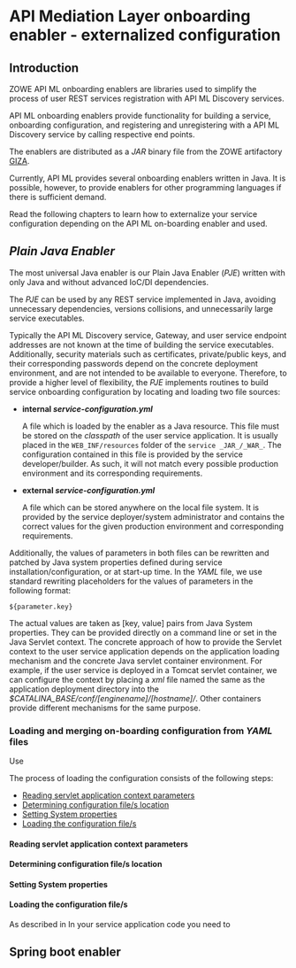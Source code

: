 # API Mediation Layer onboarding enabler - externalized configuration

## Introduction
ZOWE API ML onboarding enablers are libraries used to simplify the process of user REST services registration with API ML Discovery services.

API ML onboarding enablers provide functionality for building a service, onboarding configuration, and registering and unregistering with a API ML Discovery service by calling respective end points.

The enablers are distributed as a _JAR_ binary file from the ZOWE artifactory [GIZA](https://gizaartifactory.jfrog.io).

Currently, API ML provides several onboarding enablers written in Java. It is possible, however, to provide enablers for other programming languages if there is sufficient demand.

Read the following chapters to learn how to externalize your service configuration depending on the API ML on-boarding enabler and used.  

## _Plain Java Enabler_

The most universal Java enabler is our Plain Java Enabler (_PJE_) written with only Java and without advanced IoC/DI dependencies.
   
The _PJE_ can be used by any REST service implemented in Java, avoiding unnecessary dependencies, versions collisions, and unnecessarily large service executables.

Typically the API ML Discovery service, Gateway, and user service endpoint addresses are not known at the time of building the service executables. 
Additionally, security materials such as certificates, private/public keys, and their corresponding passwords depend on the concrete deployment environment, and are not intended to be available to everyone.
Therefore, to provide a higher level of flexibility, the _PJE_ implements routines to build service onboarding configuration by locating and loading two file sources:

* **internal _service-configuration.yml_** 

   A file which is loaded by the enabler as a Java resource. This file must be stored on the _classpath_ of the user service application. It is usually placed in the `WEB_INF/resources` folder of the `service _JAR_/_WAR_`.
The configuration contained in this file is provided by the service developer/builder. As such, it will not match every possible production environment and its corresponding requirements.
* **external _service-configuration.yml_**

   A file which can be stored anywhere on the local file system. It is provided by the service deployer/system administrator and contains the correct values for the given production environment and corresponding requirements.    
 
Additionally, the values of parameters in both files can be rewritten and patched by Java system properties defined during service installation/configuration, or at start-up time. 
In the _YAML_ file, we use standard rewriting placeholders for the values of parameters in the following format:

`${parameter.key}`
 
The actual values are taken as [key, value] pairs from Java System properties. They can be provided directly on a command line or set in the Java Servlet context. The concrete approach of how to provide the Servlet context to the user service application depends on the application loading mechanism and the concrete Java servlet container environment. For example, if the user service is deployed in a Tomcat servlet container, we can configure the context by placing a _xml_ file 
named the same as the application deployment directory into the _$CATALINA_BASE/conf/[enginename]/[hostname]/_. Other containers provide different mechanisms for the same purpose.        

### Loading and merging on-boarding configuration from _YAML_ files
  
  Use  
  
The process of loading the configuration consists of the following steps:
  
  * [Reading servlet application context parameters](#reading_servletapplication_context_parameters)
  * [Determining configuration file/s location](#determining_configuration_file-s_location)
  * [Setting System properties](#setting_system_properties)
  * [Loading the configuration file/s](#loading_the_configuration_file-s) 

#### Reading servlet application context parameters
 
#### Determining configuration file/s location
#### Setting System properties 
#### Loading the configuration file/s 

As described in 
In your service application code you need to 


 
            
## Spring boot enabler 
